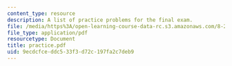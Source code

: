 ```yaml
---
content_type: resource
description: A list of practice problems for the final exam.
file: /media/https%3A/open-learning-course-data-rc.s3.amazonaws.com/8-251-string-theory-for-undergraduates-spring-2007/9ecdcfceddc533f3d72c197fa2c7deb9_practice.pdf
file_type: application/pdf
resourcetype: Document
title: practice.pdf
uid: 9ecdcfce-ddc5-33f3-d72c-197fa2c7deb9
---
```

